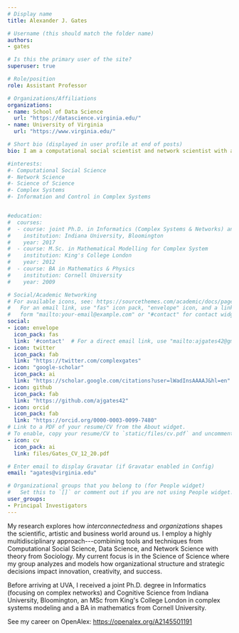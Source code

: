 ```yaml
---
# Display name
title: Alexander J. Gates

# Username (this should match the folder name)
authors:
- gates

# Is this the primary user of the site?
superuser: true

# Role/position
role: Assistant Professor

# Organizations/Affiliations
organizations:
- name: School of Data Science
  url: "https://datascience.virginia.edu/"
- name: University of Virginia
  url: "https://www.virginia.edu/"

# Short bio (displayed in user profile at end of posts)
bio: I am a computational social scientist and network scientist with a passion for uncovering how interconnectedness shapes our lives.

#interests:
#- Computational Social Science
#- Network Science
#- Science of Science
#- Complex Systems
#- Information and Control in Complex Systems


#education:
#  courses:
#  - course: joint Ph.D. in Informatics (Complex Systems & Networks) and Cognitive Science
#    institution: Indiana University, Bloomington
#    year: 2017
#  - course: M.Sc. in Mathematical Modelling for Complex System
#    institution: King's College London
#    year: 2012
#  - course: BA in Mathematics & Physics
#    institution: Cornell University
#    year: 2009

# Social/Academic Networking
# For available icons, see: https://sourcethemes.com/academic/docs/page-builder/#icons
#   For an email link, use "fas" icon pack, "envelope" icon, and a link in the
#   form "mailto:your-email@example.com" or "#contact" for contact widget.
social:
- icon: envelope
  icon_pack: fas
  link: '#contact'  # For a direct email link, use "mailto:ajgates42@gmail.com".
- icon: twitter
  icon_pack: fab
  link: "https://twitter.com/complexgates"
- icon: "google-scholar"
  icon_pack: ai
  link: "https://scholar.google.com/citations?user=lWadInsAAAAJ&hl=en"
- icon: github
  icon_pack: fab
  link: "https://github.com/ajgates42"
- icon: orcid
  icon_pack: fab
  link: "https://orcid.org/0000-0003-0099-7480"
# Link to a PDF of your resume/CV from the About widget.
# To enable, copy your resume/CV to `static/files/cv.pdf` and uncomment the lines below.
- icon: cv
  icon_pack: ai
  link: files/Gates_CV_12_20.pdf

# Enter email to display Gravatar (if Gravatar enabled in Config)
email: "agates@virginia.edu"

# Organizational groups that you belong to (for People widget)
#   Set this to `[]` or comment out if you are not using People widget.
user_groups:
- Principal Investigators
---
```


My research explores how *interconnectedness* and *organizations* shapes the scientific, artistic and business world around us.  I employ a highly multidisciplinary approach---combining tools and techniques from Computational Social Science, Data Science, and Network Science with theory from Sociology.  My current focus is in the Science of Science where my group analyzes and models how organizational structure and strategic decisions impact innovation, creativity, and success. 

Before arriving at UVA, I received a joint Ph.D. degree in Informatics (focusing on complex networks) and Cognitive Science from Indiana University, Bloomington, an MSc from King's College London in complex systems modeling and a BA in mathematics from Cornell University.

See my career on OpenAlex: https://openalex.org/A2145501191
